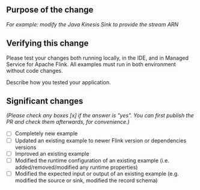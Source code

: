 <!--
*Thank you for contributing to the Apache Flink Prometheus Connector - we are happy that you want to help us improve our Flink connectors. To help the community review your contribution in the best possible way, please go through the checklist below, which will get the contribution into a shape in which it can be best reviewed.*

## Contribution Checklist

- Verify your PR follows the contribution recommendation of the repository
- Each PR should modify a single example and address a single concern
- Once all items of the checklist are addressed, remove the above text and this checklist, leaving only the filled out template below.
-->

## Purpose of the change

*For example: modify the Java Kinesis Sink to provide the stream ARN*

## Verifying this change

Please test your changes both running locally, in the IDE, and in Managed Service for Apache Flink. All examples must run
in both environment without code changes.

Describe how you tested your application.

## Significant changes

*(Please check any boxes [x] if the answer is "yes". You can first publish the PR and check them afterwards, for convenience.)*

- [ ] Completely new example
- [ ] Updated an existing example to newer Flink version or dependencies versions
- [ ] Improved an existing example
- [ ] Modified the runtime configuration of an existing example (i.e. added/removed/modified any runtime properties)
- [ ] Modified the expected input or output of an existing example (e.g. modified the source or sink, modified the record schema)